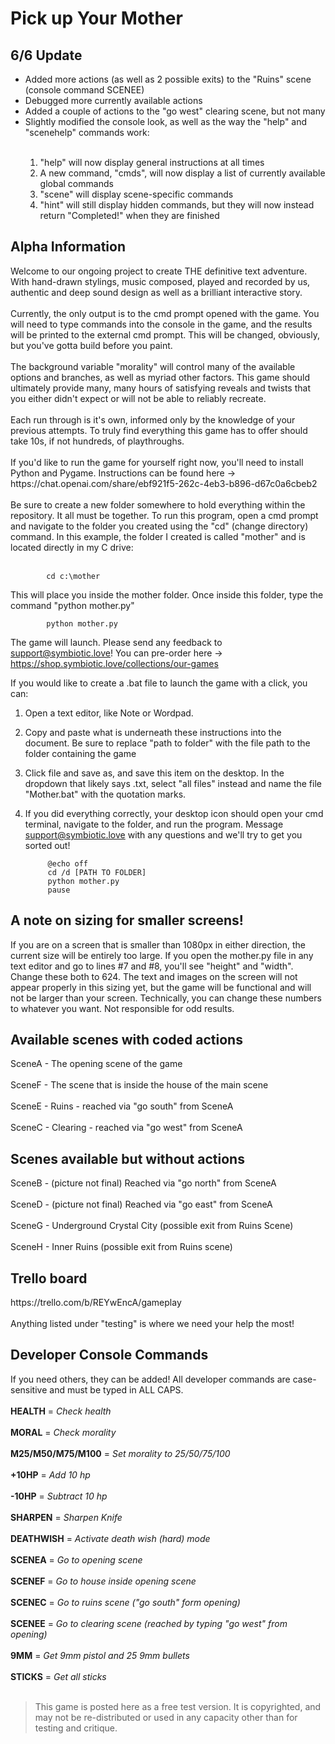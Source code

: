<h1>Pick up Your Mother</h1>
<h2>6/6 Update</h2>
<ul>
            <li>Added more actions (as well as 2 possible exits) to the "Ruins" scene (console command SCENEE)</li>
            <li>Debugged more currently available actions</li>
            <li>Added a couple of actions to the "go west" clearing scene, but not many</li>
            <li>Slightly modified the console look, as well as the way the "help" and "scenehelp" commands work:</li>
            <div>&nbsp</div>
            <ol>
                        <li>"help" will now display general instructions at all times</li>
                        <li>A new command, "cmds", will now display a list of currently available global commands</li>
                        <li>"scene" will display scene-specific commands</li>
                        <li>"hint" will still display hidden commands, but they will now instead return "Completed!" when they are finished</li>
            </ol>
</ul>
<h2>Alpha Information</h2>
Welcome to our ongoing project to create THE definitive text adventure. With hand-drawn stylings, music composed, played and recorded by us, authentic and deep sound design as well as a brilliant interactive story.
<div>&nbsp</div>
Currently, the only output is to the cmd prompt opened with the game. You will need to type commands into the console in the game, and the results will be printed to the external cmd prompt. This will be changed, obviously, but you've gotta build before you paint.
<div>&nbsp</div>
The background variable "morality" will control many of the available options and branches, as well as myriad other factors. This game should ultimately provide many, many hours of satisfying reveals and twists that you either didn't expect or will not be able to reliably recreate.
<div>&nbsp</div>
Each run through is it's own, informed only by the knowledge of your previous attempts. To truly find everything this game has to offer should take 10s, if not hundreds, of playthroughs.
<div>&nbsp</div>
If you'd like to run the game for yourself right now, you'll need to install Python and Pygame. Instructions can be found here -> https://chat.openai.com/share/ebf921f5-262c-4eb3-b896-d67c0a6cbeb2
<div>&nbsp</div>
Be sure to create a new folder somewhere to hold everything within the repository. It all must be together. To run this program, open a cmd prompt and navigate to the folder you created using the "cd" (change directory) command. In this example, the folder I created is called "mother" and is located directly in my C drive:
<div>&nbsp</div>

            cd c:\mother

This will place you inside the mother folder. Once inside this folder, type the command "python mother.py"

            python mother.py

The game will launch. Please send any feedback to support@symbiotic.love! You can pre-order here -> https://shop.symbiotic.love/collections/our-games

If you would like to create a .bat file to launch the game with a click, you can:

1. Open a text editor, like Note or Wordpad.
2. Copy and paste what is underneath these instructions into the document. Be sure to replace "path to folder" with the file path to the folder containing the game 
3. Click file and save as, and save this item on the desktop. In the dropdown that likely says .txt, select "all files" instead and name the file "Mother.bat" with the quotation marks.
4. If you did everything correctly, your desktop icon should open your cmd terminal, navigate to the folder, and run the program. Message support@symbiotic.love with any questions and we'll try to get you sorted out!

            @echo off
            cd /d [PATH TO FOLDER]
            python mother.py
            pause
<h2>A note on sizing for smaller screens!</h2>
If you are on a screen that is smaller than 1080px in either direction, the current size will be entirely too large. If you open the mother.py file in any text editor and go to lines #7 and #8, you'll see "height" and "width". Change these both to 624. The text and images on the screen will not appear properly in this sizing yet, but the game will be functional and will not be larger than your screen. Technically, you can change these numbers to whatever you want. Not responsible for odd results.

<h2>Available scenes with coded actions</h2>
SceneA - The opening scene of the game
<div>&nbsp</div>
SceneF - The scene that is inside the house of the main scene
<div>&nbsp</div>
SceneE - Ruins - reached via "go south" from SceneA
<div>&nbsp</div>
SceneC - Clearing - reached via "go west" from SceneA
<h2>Scenes available but without actions</h2>
SceneB - (picture not final) Reached via "go north" from SceneA
<div>&nbsp</div>
SceneD - (picture not final) Reached via "go east" from SceneA
<div>&nbsp</div>
SceneG - Underground Crystal City (possible exit from Ruins Scene)
<div>&nbsp</div>
SceneH - Inner Ruins (possible exit from Ruins scene)
<h2>Trello board</h2>
https://trello.com/b/REYwEncA/gameplay
<div>&nbsp</div>
Anything listed under "testing" is where we need your help the most!
<h2>Developer Console Commands</h2>
If you need others, they can be added! All developer commands are case-sensitive and must be typed in ALL CAPS.
<div>&nbsp</div>
<strong>HEALTH</strong> = <em>Check health</em>
<div>&nbsp</div>
<strong>MORAL</strong> = <em>Check morality</em>
<div>&nbsp</div>
<strong>M25/M50/M75/M100</strong> = <em>Set morality to 25/50/75/100</em>
<div>&nbsp</div>
<strong>+10HP</strong> = <em>Add 10 hp</em>
<div>&nbsp</div>
<strong>-10HP</strong> = <em>Subtract 10 hp</em>
<div>&nbsp</div>
<strong>SHARPEN</strong> = <em>Sharpen Knife</em>
<div>&nbsp</div>
<strong>DEATHWISH</strong> = <em>Activate death wish (hard) mode</em>
<div>&nbsp</div>
<strong>SCENEA</strong> = <em>Go to opening scene</em>
<div>&nbsp</div>
<strong>SCENEF</strong> = <em>Go to house inside opening scene</em>
<div>&nbsp</div>
<strong>SCENEC</STRONG> = <EM>Go to ruins scene ("go south" form opening)</em>
<div>&nbsp</div>
<strong>SCENEE</strong> = <em>Go to clearing scene (reached by typing "go west" from opening)</em>
<div>&nbsp</div>
<strong>9MM</strong> = <em>Get 9mm pistol and 25 9mm bullets</em>
<div>&nbsp</div>
<strong>STICKS</strong> = <em>Get all sticks</em>
<div>&nbsp</div>
<blockquote>This game is posted here as a free test version. It is copyrighted, and may not be re-distributed or used in any capacity other than for testing and critique.</blockquote>

